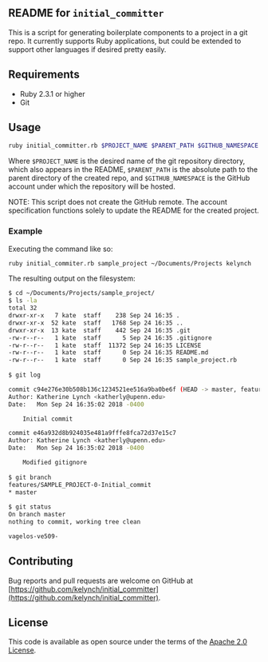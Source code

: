 ## README for `initial_committer`

This is a script for generating boilerplate components to a project in a git repo.  It currently supports Ruby applications, but could be extended to support other languages if desired pretty easily. 

## Requirements

* Ruby 2.3.1 or higher
* Git

## Usage

```bash
ruby initial_committer.rb $PROJECT_NAME $PARENT_PATH $GITHUB_NAMESPACE

```

Where `$PROJECT_NAME` is the desired name of the git repository directory, which also appears in the README, `$PARENT_PATH` is the absolute path to the parent directory of the created repo, and `$GITHUB_NAMESPACE` is the GitHub account under which the repository will be hosted.

NOTE: This script does not create the GitHub remote.  The account specification functions solely to update the README for the created project.

### Example

Executing the command like so:

```bash
ruby initial_commiter.rb sample_project ~/Documents/Projects kelynch
```

The resulting output on the filesystem:

```bash
$ cd ~/Documents/Projects/sample_project/
$ ls -la
total 32
drwxr-xr-x   7 kate  staff    238 Sep 24 16:35 .
drwxr-xr-x  52 kate  staff   1768 Sep 24 16:35 ..
drwxr-xr-x  13 kate  staff    442 Sep 24 16:35 .git
-rw-r--r--   1 kate  staff      5 Sep 24 16:35 .gitignore
-rw-r--r--   1 kate  staff  11372 Sep 24 16:35 LICENSE
-rw-r--r--   1 kate  staff      0 Sep 24 16:35 README.md
-rw-r--r--   1 kate  staff      0 Sep 24 16:35 sample_project.rb
 
$ git log

commit c94e276e30b508b136c1234521ee516a9ba0be6f (HEAD -> master, features/SAMPLE_PROJECT-0-Initial_commit)
Author: Katherine Lynch <katherly@upenn.edu>
Date:   Mon Sep 24 16:35:02 2018 -0400

    Initial commit

commit e46a932d8b924035e481a9fffe8fca72d37e15c7
Author: Katherine Lynch <katherly@upenn.edu>
Date:   Mon Sep 24 16:35:02 2018 -0400

    Modified gitignore
     
$ git branch 
features/SAMPLE_PROJECT-0-Initial_commit
* master
 
$ git status
On branch master
nothing to commit, working tree clean

vagelos-ve509-
```

## Contributing

Bug reports and pull requests are welcome on GitHub at [https://github.com/kelynch/initial_committer](https://github.com/kelynch/initial_committer).

## License

This code is available as open source under the terms of the [Apache 2.0 License](https://opensource.org/licenses/Apache-2.0).